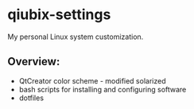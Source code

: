 qiubix-settings
===============
My personal Linux system customization.

Overview:
---------
* QtCreator color scheme - modified solarized
* bash scripts for installing and configuring software
* dotfiles

